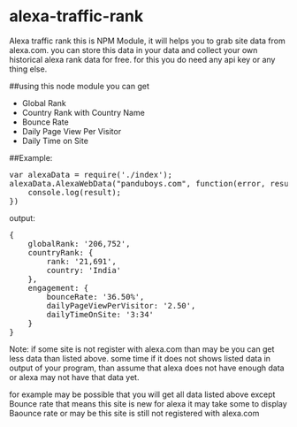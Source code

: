 # alexa-traffic-rank

Alexa traffic rank this is NPM Module, it will helps you to grab site data from alexa.com. you can store this data in your data and collect your own historical alexa rank data for free. for this you do need any api key or any thing else.

##using this node module you can get
<ul>
	<li>Global Rank</li>
	<li>Country Rank with Country Name</li>
	<li>Bounce Rate</li>
	<li>Daily Page View Per Visitor</li>
	<li>Daily Time on Site</li>
</ul>


##Example: 
<pre>
var alexaData = require('./index');
alexaData.AlexaWebData("panduboys.com", function(error, result) {
    console.log(result);
})
</pre>

output:
<pre>
{
	globalRank: '206,752',
	countryRank: {
		rank: '21,691',
		country: 'India'
	},
	engagement: {
		bounceRate: '36.50%',
		dailyPageViewPerVisitor: '2.50',
		dailyTimeOnSite: '3:34'
	}
}
</pre>

Note: if some site is not register with alexa.com than may be you can get less data than listed above. some time if it does not shows listed data in output of your program, than assume that alexa does not have enough data or alexa may not have that data yet.
 
for example may be possible that you will get all data listed above except Bounce rate that means this site is new for alexa it may take some to display Baounce rate or may be this site is still not registered with alexa.com
